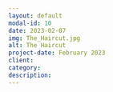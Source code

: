 ```yaml
---
layout: default
modal-id: 10
date: 2023-02-07
img: The_Haircut.jpg
alt: The Haircut
project-date: February 2023
client: 
category: 
description: 
---
```


